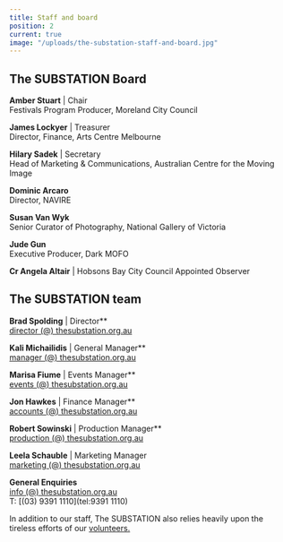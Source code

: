 ```yaml
---
title: Staff and board
position: 2
current: true
image: "/uploads/the-substation-staff-and-board.jpg"
---
```


## The SUBSTATION Board<br>

**Amber Stuart** | Chair<br>
Festivals Program Producer, Moreland City Council<br>

**James Lockyer** | Treasurer<br>
Director, Finance, Arts Centre Melbourne<br>

**Hilary Sadek** | Secretary<br>
Head of Marketing & Communications, Australian Centre for the Moving Image <br>

**Dominic Arcaro** <br>
Director, NAVIRE <br>

**Susan Van Wyk**<br>
Senior Curator of Photography, National Gallery of Victoria <br>

**Jude Gun**<br>
Executive Producer, Dark MOFO<br>

**Cr Angela Altair** | Hobsons Bay City Council Appointed Observer <br>




## The SUBSTATION team<br>

**Brad Spolding** | Director**<br>
[director (@) thesubstation.org.au](mailto:director@thesubstation.org.au)

**Kali Michailidis** | General Manager**<br>
[manager (@) thesubstation.org.au](mailto:manager@thesubstation.org.au)

**Marisa Fiume** | Events Manager**<br>
[events (@) thesubstation.org.au](mailto:events@thesubstation.org.au)

**Jon Hawkes** | Finance Manager**<br>
[accounts (@) thesubstation.org.au](mailto:accounts@thesubstation.org.au)

**Robert Sowinski** | Production Manager**<br>
[production (@) thesubstation.org.au](mailto:production@thesubstation.org.au)

**Leela Schauble** | Marketing Manager<br>
[marketing (@) thesubstation.org.au](mailto:marketing@thesubstation.org.au)

**General Enquiries**<br>
[info (@) thesubstation.org.au](mailto:info@thesubstation.org.au)<br>
T: [(03) 9391 1110](tel:9391 1110)

In addition to our staff, The SUBSTATION also relies heavily upon the tireless efforts of our [volunteers.](https://thesubstation.org.au/about/volunteer/)
